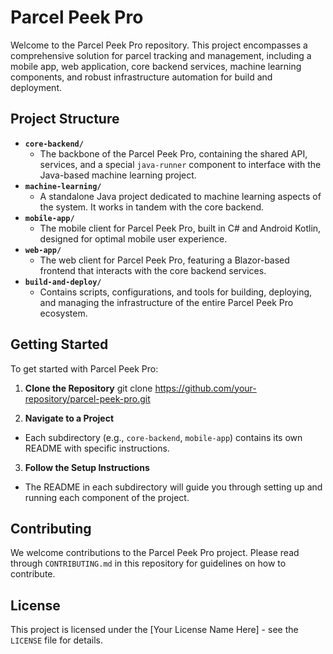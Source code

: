 # Parcel Peek Pro

Welcome to the Parcel Peek Pro repository. This project encompasses a comprehensive solution for parcel tracking and management, including a mobile app, web application, core backend services, machine learning components, and robust infrastructure automation for build and deployment.

## Project Structure

- **`core-backend/`**
  - The backbone of the Parcel Peek Pro, containing the shared API, services, and a special `java-runner` component to interface with the Java-based machine learning project.
- **`machine-learning/`**
  - A standalone Java project dedicated to machine learning aspects of the system. It works in tandem with the core backend.
- **`mobile-app/`**
  - The mobile client for Parcel Peek Pro, built in C# and Android Kotlin, designed for optimal mobile user experience.
- **`web-app/`**
  - The web client for Parcel Peek Pro, featuring a Blazor-based frontend that interacts with the core backend services.
- **`build-and-deploy/`**
  - Contains scripts, configurations, and tools for building, deploying, and managing the infrastructure of the entire Parcel Peek Pro ecosystem.

## Getting Started

To get started with Parcel Peek Pro:

1. **Clone the Repository**
git clone https://github.com/your-repository/parcel-peek-pro.git

2. **Navigate to a Project**
- Each subdirectory (e.g., `core-backend`, `mobile-app`) contains its own README with specific instructions.
3. **Follow the Setup Instructions**
- The README in each subdirectory will guide you through setting up and running each component of the project.

## Contributing

We welcome contributions to the Parcel Peek Pro project. Please read through `CONTRIBUTING.md` in this repository for guidelines on how to contribute.

## License

This project is licensed under the [Your License Name Here] - see the `LICENSE` file for details.
